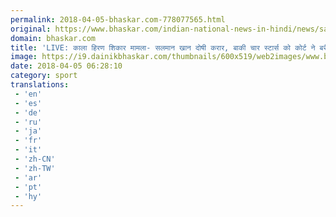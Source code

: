 ```yaml
---
permalink: 2018-04-05-bhaskar.com-778077565.html
original: https://www.bhaskar.com/indian-national-news-in-hindi/news/salman-khan-blackbuck-poaching-case-verdict-jodhpur-court-saif-tabu-sonali-live-update-5845156-PHO.html
domain: bhaskar.com
title: 'LIVE: काला हिरण शिकार मामला- सलमान खान दोषी करार, बाकी चार स्टार्स को कोर्ट ने बरी किया'
image: https://i9.dainikbhaskar.com/thumbnails/600x519/web2images/www.bhaskar.com/2018/04/05/1_1522905868.jpg
date: 2018-04-05 06:28:10
category: sport
translations: 
 - 'en'
 - 'es'
 - 'de'
 - 'ru'
 - 'ja'
 - 'fr'
 - 'it'
 - 'zh-CN'
 - 'zh-TW'
 - 'ar'
 - 'pt'
 - 'hy'
---
```


